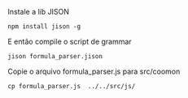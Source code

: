 Instale a lib JISON

    npm install jison -g

E então compile o script de grammar

    jison formula_parser.jison

Copie o arquivo formula_parser.js para src/coomon

    cp formula_parser.js  ../../src/js/

